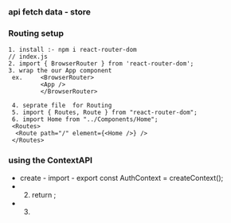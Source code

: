 ### api fetch data - store

### Routing setup

    1. install :- npm i react-router-dom
    // index.js
    2. import { BrowserRouter } from 'react-router-dom';
    3. wrap the our App component
     ex.     <BrowserRouter>
             <App />
             </BrowserRouter>

     4. seprate file  for Routing
     5. import { Routes, Route } from "react-router-dom";
     6. import Home from "../Components/Home";
     <Routes>
      <Route path="/" element={<Home />} />
     </Routes>

### using the ContextAPI

- create - import - export const AuthContext = createContext();
- 2.  return <AuthContext></AuthContext>;
- 3. <AuthContextProvider>
       <BrowserRouter>
         <App />
       </BrowserRouter>
     </AuthContextProvider>
